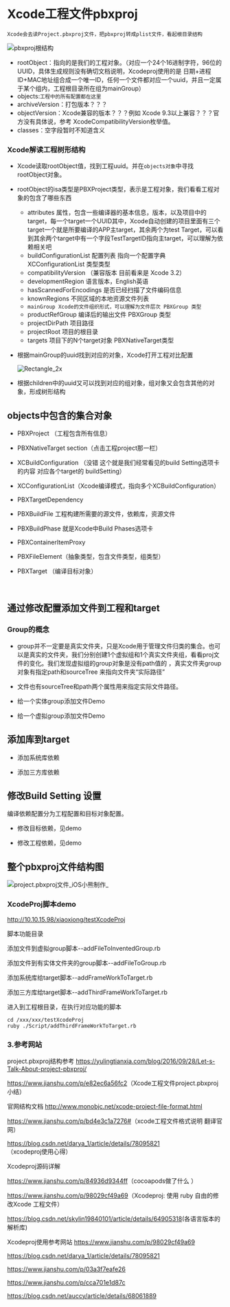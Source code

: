 # Xcode工程文件pbxproj



`Xcode会去读Project.pbxproj文件，把pbxproj转成plist文件，看起根目录结构`

![pbxproj根结构](/uploads/fe9f51f51833bcba069b7dd0e11f03a9/pbxproj根结构.jpg)

- rootObject：指向的是我们的工程对象。（对应一个24个16进制字符，96位的UUID，具体生成规则没有确切文档说明，Xcodeproj使用的是 日期+进程ID+MAC地址组合成一个唯一ID，任何一个文件都对应一个uuid，并且一定属于某个组内，工程根目录所在组为mainGroup）
- objects:`工程中的所有配置都在这里`
- archiveVersion：打包版本？？？
- objectVersion：Xcode兼容的版本？？？例如 Xcode 9.3以上兼容？？？官方没有具体说，参考 XcodeCompatibilityVersion枚举值。
- classes：空字段暂时不知道含义



### Xcode解读工程树形结构

- Xcode读取rootObject值，找到工程uuid。并在`objects对象`中寻找rootObject对象。

- rootObject的isa类型是PBXProject类型，表示是工程对象，我们看看工程对象的包含了哪些东西

  - attributes 属性，包含一些编译器的基本信息，版本，以及项目中的target，每一个target一个UUID其中，Xcode自动创建的项目里面有三个target一个就是所要编译的APP主target，其余两个为test Target，可以看到其余两个target中有一个字段TestTargetID指向主target，可以理解为依赖相关吧
  - buildConfigurationList 配置列表 指向一个配置字典 XCConfigurationList 类型类型
  - compatibilityVersion （兼容版本 目前看来是 Xcode 3.2）
  - developmentRegion 语言版本，English英语
  - hasScannedForEncodings 是否已经扫描了文件编码信息
  - knownRegions 不同区域的本地资源文件列表
  - `mainGroup Xcode的文件组织形式，可以理解为文件层次 PBXGroup 类型`
  - productRefGroup  编译后的输出文件 PBXGroup 类型
  - projectDirPath 项目路径
  - projectRoot 项目的根目录
  - targets 项目下的N个target对象 PBXNativeTarget类型

- 根据mainGroup的uuid找到对应的对象，Xcode打开工程对比配置

  ![Rectangle_2x](/uploads/0131b96df227cb130795c532c85c534e/Rectangle_2x.png)

- 根据children中的uuid又可以找到对应的组对象，组对象又会包含其他的对象，形成树形结构



## objects中包含的集合对象

- PBXProject （工程包含所有信息）

- PBXNativeTarget  section（点击工程project那一栏）

- XCBuildConfiguration （没错 这个就是我们经常看见的build Setting选项卡的内容 对应各个target的  buildSetting）

- XCConfigurationList（Xcode编译模式，指向多个XCBuildConfiguration）

- PBXTargetDependency

- PBXBuildFile 工程构建所需要的源文件，依赖库，资源文件

- PBXBuildPhase  就是Xcode中Build Phases选项卡

- PBXContainerItemProxy

- PBXFileElement（抽象类型，包含文件类型，组类型）

- PBXTarget （编译目标对象）

  ​

## 通过修改配置添加文件到工程和target

### Group的概念

-  group并不一定要是真实文件夹，只是Xcode用于管理文件归类的集合。也可以是真实的文件夹，我们分别创建1个虚拟组和1个真实文件夹组，看看proj文件的变化。我们发现虚拟组的group对象是没有path值的 ，真实文件夹group对象有指定path和sourceTree 来指向文件夹“实际路径”

-  文件也有sourceTree和path两个属性用来指定实际文件路径。

-  给一个实体group添加文件Demo

-  给一个虚拟group添加文件Demo



## 添加库到target

-  添加系统库依赖

-  添加三方库依赖


## 修改Build Setting 设置

编译依赖配置分为工程配置和目标对象配置。

-  修改目标依赖，见demo

-  修改工程依赖，见demo  




## 整个pbxproj文件结构图

![project.pbxproj文件_iOS小熊制作_](/uploads/db3f52624c55f4e2c420a8c744da6bd4/project.pbxproj文件_iOS小熊制作_.png)



### XcodeProj脚本demo

<http://10.10.15.98/xiaoxiong/testXcodeProj>

脚本功能目录

添加文件到虚拟group脚本--addFileToInventedGroup.rb   

添加文件到有实体文件夹的group脚本--addFileToGroup.rb   

添加系统库给target脚本--addFrameWorkToTarget.rb   

添加三方库给target脚本--addThirdFrameWorkToTarget.rb   



进入到工程根目录，在执行对应功能的脚本

```
cd /xxx/xxx/testXcodeProj
ruby ./Script/addThirdFrameWorkToTarget.rb
```



### 3.参考网站

project.pbxproj结构参考 <https://yulingtianxia.com/blog/2016/09/28/Let-s-Talk-About-project-pbxproj/>

<https://www.jianshu.com/p/e82ec6a56fc2>（Xcode工程文件project.pbxproj小结）

官网结构文档 <http://www.monobjc.net/xcode-project-file-format.html>

<https://www.jianshu.com/p/bd4e3c1a7276#>（xcode工程文件格式说明 翻译官网）

<https://blog.csdn.net/darya_1/article/details/78095821>（xcodeproj使用心得）

Xcodeproj源码详解

<https://www.jianshu.com/p/84936d9344ff>（cocoapods做了什么 ）

<https://www.jianshu.com/p/98029cf49a69>（Xcodeproj: 使用 ruby 自由的修改Xcode 工程文件）

<https://blog.csdn.net/skylin19840101/article/details/64905318>(各语言版本的解析库)

Xcodeproj使用参考网站 <https://www.jianshu.com/p/98029cf49a69>

<https://blog.csdn.net/darya_1/article/details/78095821>

<https://www.jianshu.com/p/03a3f7eafe26>

<https://www.jianshu.com/p/cca701e1d87c>

<https://blog.csdn.net/auccy/article/details/68061889>
